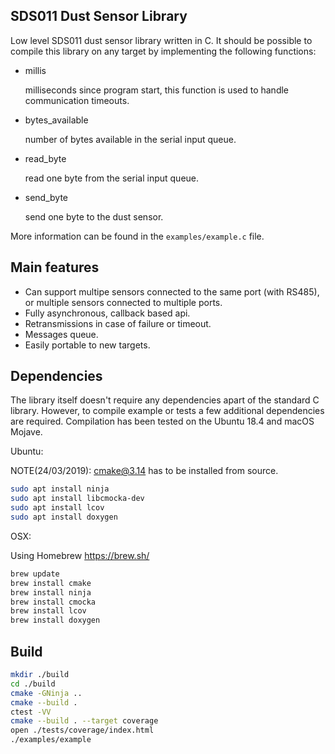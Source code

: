 ## SDS011 Dust Sensor Library

Low level SDS011 dust sensor library written in C. It should be possible to compile this library on any target by implementing the following functions:

- millis

  milliseconds since program start, this function is used to handle communication timeouts.
- bytes_available

  number of bytes available in the serial input queue.
- read_byte

  read one byte from the serial input queue.
- send_byte

  send one byte to the dust sensor.

More information can be found in the `examples/example.c` file.

## Main features

- Can support multipe sensors connected to the same port (with RS485), or multiple sensors connected to multiple ports.
- Fully asynchronous, callback based api.
- Retransmissions in case of failure or timeout.
- Messages queue.
- Easily portable to new targets.

## Dependencies

The library itself doesn't require any dependencies apart of the standard C library. However, to compile example or tests a few additional dependencies are required. Compilation has been tested on the Ubuntu 18.4 and macOS Mojave.

Ubuntu:

NOTE(24/03/2019): cmake@3.14 has to be installed from source.

```bash
sudo apt install ninja
sudo apt install libcmocka-dev
sudo apt install lcov
sudo apt install doxygen
```

OSX:

Using Homebrew https://brew.sh/

```bash
brew update
brew install cmake
brew install ninja
brew install cmocka
brew install lcov
brew install doxygen
```

## Build

```bash
mkdir ./build
cd ./build
cmake -GNinja ..
cmake --build .
ctest -VV
cmake --build . --target coverage
open ./tests/coverage/index.html
./examples/example
```
